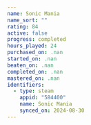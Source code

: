 ```yaml
---
name: Sonic Mania
name_sort: ""
rating: 84
active: false
progress: completed
hours_played: 24
purchased_on: .nan
started_on: .nan
beaten_on: .nan
completed_on: .nan
mastered_on: .nan
identifiers:
  - type: steam
    appid: "584400"
    name: Sonic Mania
    synced_on: 2024-08-30
---
```

